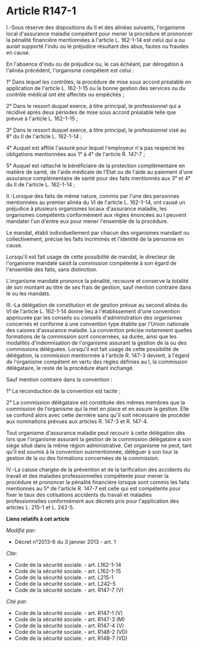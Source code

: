 # Article R147-1

I.-Sous réserve des dispositions du II et des alinéas suivants, l'organisme local d'assurance maladie compétent pour mener la
procédure et prononcer la pénalité financière mentionnées à l'article L. 162-1-14 est celui qui a ou aurait supporté l'indu
ou le préjudice résultant des abus, fautes ou fraudes en cause. 

En l'absence d'indu ou de préjudice ou, le cas échéant, par dérogation à l'alinéa précédent, l'organisme compétent est
celui : 

1° Dans lequel les contrôles, la procédure de mise sous accord préalable en application de l'article L. 162-1-15 ou la bonne
gestion des services ou du contrôle médical ont été affectés ou empêchés ; 

2° Dans le ressort duquel exerce, à titre principal, le professionnel qui a récidivé après deux périodes de mise sous accord
préalable telle que prévue à l'article L. 162-1-15 ; 

3° Dans le ressort duquel exerce, à titre principal, le professionnel visé au 8° du II de l'article L. 162-1-14 ; 

4° Auquel est affilié l'assuré pour lequel l'employeur n'a pas respecté les obligations mentionnées aux 1° à 4° de l'article
R. 147-7 ; 

5° Auquel est rattaché le bénéficiaire de la protection complémentaire en matière de santé, de l'aide médicale de l'Etat ou
de l'aide au paiement d'une assurance complémentaire de santé pour des faits mentionnés aux 3° et 4° du II de l'article L.
162-1-14 ; 

II.-Lorsque des faits de même nature, commis par l'une des personnes mentionnées au premier alinéa du VI de l'article L.
162-1-14, ont causé un préjudice à plusieurs organismes locaux d'assurance maladie, les organismes compétents conformément
aux règles énoncées au I peuvent mandater l'un d'entre eux pour mener l'ensemble de la procédure. 

Le mandat, établi individuellement par chacun des organismes mandant ou collectivement, précise les faits incriminés et
l'identité de la personne en cause. 

Lorsqu'il est fait usage de cette possibilité de mandat, le directeur de l'organisme mandaté saisit la commission compétente
à son égard de l'ensemble des faits, sans distinction. 

L'organisme mandaté prononce la pénalité, recouvre et conserve la totalité de son montant au titre de ses frais de gestion,
sauf mention contraire dans le ou les mandats. 

III.-La délégation de constitution et de gestion prévue au second alinéa du VI de l'article L. 162-1-14 donne lieu à
l'établissement d'une convention approuvée par les conseils ou conseils d'administration des organismes concernés et conforme
à une convention type établie par l'Union nationale des caisses d'assurance maladie. La convention précise notamment quelles
formations de la commission sont concernées, sa durée, ainsi que les modalités d'indemnisation de l'organisme assurant la
gestion de la ou des commissions déléguées. Lorsqu'il est fait usage de cette possibilité de délégation, la commission
mentionnée à l'article R. 147-3 devient, à l'égard de l'organisme compétent en vertu des règles définies au I, la commission
délégataire, le reste de la procédure étant inchangé. 

Sauf mention contraire dans la convention : 

1° La reconduction de la convention est tacite ; 

2° La commission délégataire est constituée des mêmes membres que la commission de l'organisme qui la met en place et en
assure la gestion. Elle se confond alors avec cette dernière sans qu'il soit nécessaire de procéder aux nominations prévues
aux articles R. 147-3 et R. 147-4. 

Tout organisme d'assurance maladie peut recourir à cette délégation dès lors que l'organisme assurant la gestion de la
commission délégataire a son siège situé dans la même région administrative. Cet organisme ne peut, tant qu'il est soumis à
la convention susmentionnée, déléguer à son tour la gestion de la ou des formations concernées de la commission. 

IV.-La caisse chargée de la prévention et de la tarification des accidents du travail et des maladies professionnelles
compétente pour mener la procédure et prononcer la pénalité financière lorsque sont commis les faits mentionnés au 5° de
l'article R. 147-7 est celle qui est compétente pour fixer le taux des cotisations accidents du travail et maladies
professionnelles conformément aux décrets pris pour l'application des articles L. 215-1 et L. 242-5.

**Liens relatifs à cet article**

_Modifié par_:

  - Décret n°2013-6 du 3 janvier 2013 - art. 1

_Cite_:

  - Code de la sécurité sociale. - art. L162-1-14
  - Code de la sécurité sociale. - art. L162-1-15
  - Code de la sécurité sociale. - art. L215-1
  - Code de la sécurité sociale. - art. L242-5
  - Code de la sécurité sociale. - art. R147-7 (V)

_Cité par_:

  - Code de la sécurité sociale. - art. R147-1 (V)
  - Code de la sécurité sociale. - art. R147-3 (M)
  - Code de la sécurité sociale. - art. R147-4 (V)
  - Code de la sécurité sociale. - art. R148-2 (VD)
  - Code de la sécurité sociale. - art. R148-7 (VD)
